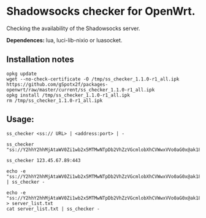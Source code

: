 # Shadowsocks checker for OpenWrt.
Checking the availability of the Shadowsocks server.

**Dependences:** lua, luci-lib-nixio or luasocket.

## Installation notes

    opkg update
    wget --no-check-certificate -O /tmp/ss_checker_1.1.0-r1_all.ipk https://github.com/gSpotx2f/packages-openwrt/raw/master/current/ss_checker_1.1.0-r1_all.ipk
    opkg install /tmp/ss_checker_1.1.0-r1_all.ipk
    rm /tmp/ss_checker_1.1.0-r1_all.ipk

## Usage:

    ss_checker <ss:// URL> | <address:port> | -

    ss_checker "ss://Y2hhY2hhMjAtaWV0Zi1wb2x5MTMwNTpDb2VhZzVGcmlobXhCVWwxVVo0aG0x@ak1834.www.outline.network.fr8678825324247b8176d59f83c30bd94d23d2e3ac5cd4a743bkwqeikvdyufr.cyou:443#www.outline.network%20(NL)"

    ss_checker 123.45.67.89:443

    echo -e "ss://Y2hhY2hhMjAtaWV0Zi1wb2x5MTMwNTpDb2VhZzVGcmlobXhCVWwxVVo0aG0x@ak1834.www.outline.network.fr8678825324247b8176d59f83c30bd94d23d2e3ac5cd4a743bkwqeikvdyufr.cyou:443#www.outline.network%20(NL)\n123.45.67.89:443" | ss_checker -

    echo -e "ss://Y2hhY2hhMjAtaWV0Zi1wb2x5MTMwNTpDb2VhZzVGcmlobXhCVWwxVVo0aG0x@ak1834.www.outline.network.fr8678825324247b8176d59f83c30bd94d23d2e3ac5cd4a743bkwqeikvdyufr.cyou:443#www.outline.network%20(NL)\n123.45.67.89:443" > server_list.txt
    cat server_list.txt | ss_checker -
